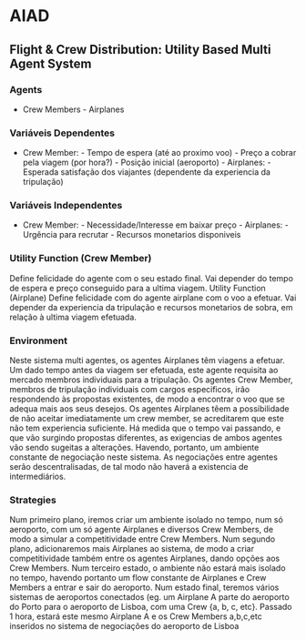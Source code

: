 # AIAD
## Flight &amp; Crew Distribution: Utility Based Multi Agent System 

### Agents
- Crew Members - Airplanes 
 
### Variáveis Dependentes 
- Crew Member: - Tempo de espera (até ao proximo voo) - Preço a cobrar pela viagem (por hora?) - Posição inicial (aeroporto) - Airplanes: - Esperada satisfação dos viajantes (dependente da experiencia da tripulação) 
 
### Variáveis Independentes 
- Crew Member: - Necessidade/Interesse em baixar preço - Airplanes: - Urgência para recrutar - Recursos monetarios disponiveis 
 
### Utility Function (Crew Member) 
Define felicidade do agente com o seu estado final. Vai depender do tempo de espera e preço conseguido para a ultima viagem. 
Utility Function (Airplane) 
Define felicidade com do agente airplane com o voo a efetuar. Vai depender da experiencia da tripulação e recursos monetarios de sobra, em relação à ultima viagem efetuada. 

 
### Environment 
Neste sistema multi agentes, os agentes Airplanes têm viagens a efetuar. Um dado tempo antes da viagem ser efetuada, este agente requisita ao mercado membros individuais para a tripulação. Os agentes Crew Member, membros de tripulação individuais com cargos especificos, irão respondendo às propostas existentes, de modo a encontrar o voo que se adequa mais aos seus desejos. Os agentes Airplanes têem a possibilidade de não aceitar imediatamente um crew member, se acreditarem que este não tem experiencia suficiente. Há medida que o tempo vai passando, e que vão surgindo propostas diferentes, as exigencias de ambos agentes vão sendo sugeitas a alterações. Havendo, portanto, um ambiente constante de negociação neste sistema. As negociações entre agentes serão descentralisadas, de tal modo não haverá a existencia de intermediários. 
 
### Strategies 
Num primeiro plano, iremos criar um ambiente isolado no tempo, num só aeroporto, com um só agente Airplanes e diversos Crew Members, de modo a simular a competitividade entre Crew Members. Num segundo plano, adicionaremos mais Airplanes ao sistema, de modo a criar competitividade também entre os agentes Airplanes, dando opções aos Crew Members. Num terceiro estado, o ambiente não estará mais isolado no tempo, havendo portanto um flow constante de Airplanes e Crew Members a entrar e sair do aeroporto. Num estado final, teremos vários sistemas de aeroportos conectados (eg. um Airplane A parte do aeroporto do Porto para o aeroporto de Lisboa, com uma Crew {a, b, c, etc}. Passado 1 hora, estará este mesmo Airplane A e os Crew Members a,b,c,etc inseridos no sistema de negociações do aeroporto de Lisboa
